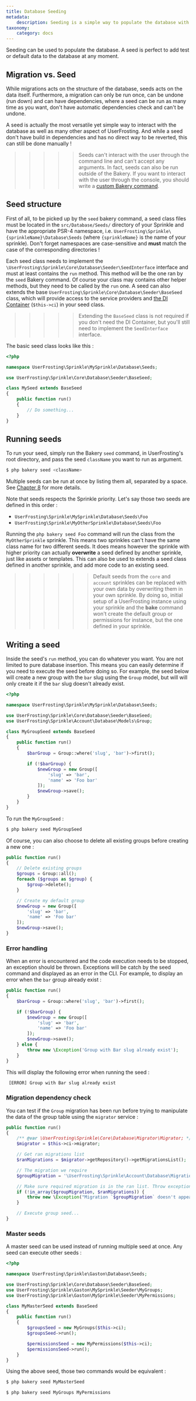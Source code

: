 ```yaml
---
title: Database Seeding
metadata:
    description: Seeding is a simple way to populate the database with default data.
taxonomy:
    category: docs
---
```


Seeding can be used to populate the database. A seed is perfect to add test or default data to the database at any moment.

## Migration vs. Seed

While migrations acts on the structure of the database, seeds acts on the data itself. Furthermore, a migration can only be run once, can be undone (run down) and can have dependencies, where a seed can be run as many time as you want, don't have automatic dependencies check and can't be undone.

A seed is actually the most versatile yet simple way to interact with the database as well as many other aspect of UserFrosting. And while a seed don't have build in dependencies and has no direct way to be reverted, this can still be done manually !

>>>>> Seeds can't interact with the user through the command line and can't accept any arguments. In fact, seeds can also be run outside of the Bakery. If you want to interact with the user through the console, you should write a [custom Bakery command](/cli/custom-commands).

## Seed structure

First of all, to be picked up by the `seed` bakery command, a seed class files must be located in the `src/Database/Seeds/` directory of your Sprinkle and have the appropriate PSR-4 namespace, i.e. `UserFrosting\Sprinkle\{sprinkleName}\Database\Seeds` (where `{sprinkleName}` is the name of your sprinkle). Don't forget namespaces are case-sensitive and **must** match the case of the corresponding directories !

Each seed class needs to implement the `\UserFrosting\Sprinkle\Core\Database\Seeder\SeedInterface` interface and must at least contains the `run` method. This method will be the one ran by the `seed` Bakery command. Of course your class may contains other helper methods, but they need to be called by the `run` one. A seed can also extends the base `UserFrosting\Sprinkle\Core\Database\Seeder\BaseSeed` class, which will provide access to the service providers and [the DI Container](/services/the-di-container) (`$this->ci`) in your seed class.

>>>>> Extending the `BaseSeed` class is not required if you don't need the DI Container, but you'll still need to implement the `SeedInterface` interface.

The basic seed class looks like this :

```php
<?php

namespace UserFrosting\Sprinkle\MySprinkle\Database\Seeds;

use UserFrosting\Sprinkle\Core\Database\Seeder\BaseSeed;

class MySeed extends BaseSeed
{
    public function run()
    {
        // Do something...
    }
}       
```

## Running seeds

To run your seed, simply run the Bakery `seed` command, in UserFrosting's root directory, and pass the seed `className` you want to run as argument.

```bash
$ php bakery seed <className>
```

Multiple seeds can be run at once by listing them all, separated by a space. See [Chapter 8](/cli/commands) for more details.

Note that seeds respects the Sprinkle priority. Let's say those two seeds are defined in this order :

- `UserFrosting\Sprinkle\MySprinkle\Database\Seeds\Foo`
- `UserFrosting\Sprinkle\MyOtherSprinkle\Database\Seeds\Foo`

Running the `php bakery seed Foo` command will run the class from the `MyOtherSprinkle` sprinkle. This means two sprinkles can't have the same class name for two different seeds. It does means however the sprinkle with higher priority can actually **overwrite** a seed defined by another sprinkle, just like assets or templates. This can also be used to extends a seed class defined in another sprinkle, and add more code to an existing seed.

>>>>>> Default seeds from the `core` and `account` sprinkles can be replaced with your own data by overwriting them in your own sprinkle. By doing so, initial setup of a UserFrosting instance using your sprinkle and the **bake** command won't create the default group or permissions for instance, but the one defined in your sprinkle.

## Writing a seed

Inside the seed's `run` method, you can do whatever you want. You are not limited to pure database insertion. This means you can easily determine if you need to execute the seed before doing so. For example, the seed below will create a new group with the `bar` slug using the `Group` model, but will will only create it if the `bar` slug doesn't already exist.

```php
<?php

namespace UserFrosting\Sprinkle\MySprinkle\Database\Seeds;

use UserFrosting\Sprinkle\Core\Database\Seeder\BaseSeed;
use UserFrosting\Sprinkle\Account\Database\Models\Group;

class MyGroupSeed extends BaseSeed
{
    public function run()
    {
        $barGroup = Group::where('slug', 'bar')->first();

        if (!$barGroup) {
            $newGroup = new Group([
                'slug' => 'bar',
                'name' => 'Foo bar'
            ]);
            $newGroup->save();
        }
    }
}      
```

To run the `MyGroupSeed` :

```bash
$ php bakery seed MyGroupSeed
```

Of course, you can also choose to delete all existing groups before creating a new one :

```php
public function run()
{
    // Delete existing groups
    $groups = Group::all();
    foreach ($groups as $group) {
        $group->delete();
    }

    // Create my default group
    $newGroup = new Group([
        'slug' => 'bar',
        'name' => 'Foo bar'
    ]);
    $newGroup->save();
}
```

### Error handling

When an error is encountered and the code execution needs to be stopped, an exception should be thrown. Exceptions will be catch by the seed command and displayed as an error in the CLI. For example, to display an error when the `bar` group already exist :

```php
public function run()
{
    $barGroup = Group::where('slug', 'bar')->first();

    if (!$barGroup) {
        $newGroup = new Group([
            'slug' => 'bar',
            'name' => 'Foo bar'
        ]);
        $newGroup->save();
    } else {
        throw new \Exception('Group with Bar slug already exist');
    }
}     
```

This will display the following error when running the seed :

```bash
 [ERROR] Group with Bar slug already exist
```

### Migration dependency check

You can test if the `Group` migration has been run before trying to manipulate the data of the group table using the `migrator` service :

```php
public function run()
{
    /** @var \UserFrosting\Sprinkle\Core\Database\Migrator\Migrator; */
    $migrator = $this->ci->migrator;

    // Get ran migrations list
    $ranMigrations = $migrator->getRepository()->getMigrationsList();

    // The migration we require
    $groupMigration = '\UserFrosting\Sprinkle\Account\Database\Migrations\v400\GroupsTable';

    // Make sure required migration is in the ran list. Throw exception if it isn't.
    if (!in_array($groupMigration, $ranMigrations)) {
        throw new \Exception("Migration `$groupMigration` doesn't appear to have been run!");
    }

    // Execute group seed...
}
```

### Master seeds

A master seed can be used instead of running multiple seed at once. Any seed can execute other seeds :

```php
<?php

namespace UserFrosting\Sprinkle\Gaston\Database\Seeds;

use UserFrosting\Sprinkle\Core\Database\Seeder\BaseSeed;
use UserFrosting\Sprinkle\Gaston\MySprinkle\Seeder\MyGroups;
use UserFrosting\Sprinkle\Gaston\MySprinkle\Seeder\MyPermissions;

class MyMasterSeed extends BaseSeed
{
    public function run()
    {
        $groupsSeed = new MyGroups($this->ci);
        $groupsSeed->run();

        $permissionsSeed = new MyPermissions($this->ci);
        $permissionsSeed->run();
    }
}
```

Using the above seed, those two commands would be equivalent :

```bash
$ php bakery seed MyMasterSeed
```

```bash
$ php bakery seed MyGroups MyPermissions
```
